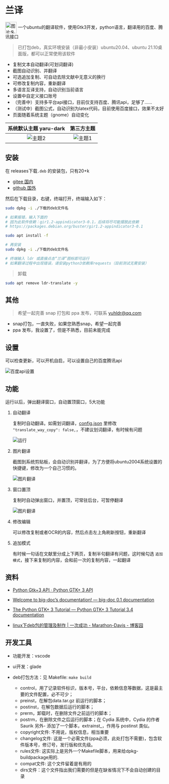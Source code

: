 # 兰译

 <img src="ui/icon.png" width = "36" height = "36" alt="图片名称" align=center />
一个ubuntu的翻译软件，使用Gtk3开发，python语言，翻译用的百度、腾讯接口

> 已打包deb，真实环境安装（非最小安装）ubuntu20.04、ubuntu 21.10桌面版，都可以正常使用该软件

- 复制文本自动翻译(可划词翻译)
- 截图自动识别、并翻译
- 可选追加复制、可自动去除文献中无意义的换行
- 可修改复制内容，重新翻译
- 多语言互译支持，自动识别当前语言
- 设置中自定义接口账号
- （完善中）支持多平台api接口，目前仅支持百度、腾讯api，足够了……
- （测试中）截图公式，自动识别为latex代码，目前使用百度接口，效果不太好
- 页面随着系统主题（gnome）自动变化

|系统默认主题 yaru-dark|第三方主题|
|:-:|:-:|
![主题2](images/lt.png)|![主题1](images/lt_other.png)

## 安装

在 releases下载`.deb` 的安装包，只有20+k

- [gitee 国内](https://gitee.com/yuhldr/ldr-translate/releases)
- [github 国外](https://github.com/yuhldr/ldr-translate/releases/)

然后在下载目录，右键，终端打开，终端输入如下：

```sh
sudo dpkg -i ./下载的deb文件名

# 如果报错，输入下面的
# 因为此软件依赖：gir1.2-appindicator3-0.1，后续将尽可能摆脱此依赖
# https://packages.debian.org/buster/gir1.2-appindicator3-0.1

sudo apt install -f

# 再安装
sudo dpkg -i ./下载的deb文件名

# 终端输入 ldr 或直接点击“兰译”图标即可运行
# 如果翻译过程中出现错误，请安装python3依赖库requests（目前测试无需安装）
```

> 卸载

```bash
sudo apt remove ldr-translate -y
```

## 其他

> 希望一起完善 snap 打包和 ppa 发布，可联系 yuhldr@qq.com

- snap打包，一直失败，如果您熟悉snap，希望一起完善
- ppa 发布，我设置了，但是不熟悉，目前未能完成

## 设置

可以检查更新，可以开机自启，可以设置自己的百度腾讯api

![百度api设置](images/prf.png)

## 功能

运行以后，弹出翻译窗口，自动置顶窗口，5大功能

1. 自动翻译

    复制时自动翻译。如需划词翻译，[config.json](./config.json) 里修改 `"translate_way_copy": false,`，不建议划词翻译，有时候有问题

    ![运行](images/lt_more.png)

2. 图片翻译

    截图到系统剪贴板，会自动识别并翻译，为了方便将ubuntu2004系统设置的快捷键，修改为一个自己习惯的。

    ![图片翻译](images/ocr.png)

3. 窗口置顶

    复制时自动弹出窗口，并置顶，可常驻后台，可暂停翻译

    ![图片翻译](images/lt_menu.png)

4. 修改编辑

    可以修改复制或者OCR的内容，然后点击左上角刷新按钮，重新翻译

5. 追加模式

    有时候一句话在文献里分成上下两页，复制半句翻译有问题，这时候勾选 `追加模式`，接下来复制的内容，会和前一次的复制内容，一起翻译

## 资料

- [Python Gtk+3 API &#xB7; Python GTK+ 3 API](https://athenajc.gitbooks.io/python-gtk-3-api/content/)

- [Welcome to big-doc’s documentation! &mdash; big-doc 0.1 documentation](https://thebigdoc.readthedocs.io/en/latest/index.html)

- [The Python GTK+ 3 Tutorial &mdash; Python GTK+ 3 Tutorial 3.4 documentation](https://python-gtk-3-tutorial.readthedocs.io/en/latest/index.html)
- [linux下deb包的管理及制作 | 一次成功 - Marathon-Davis - 博客园](https://www.cnblogs.com/davis12/p/14365981.html)

## 开发工具

- 功能开发：vscode
- ui开发：glade
- deb打包方法：见 Makefile: `make build`

  - control，用了记录软件标识，版本号，平台，依赖信息等数据，这是最主要的文件配置，必不可少；
  - preinst，在解包data.tar.gz 前运行的脚本；
  - postinst，在解包数据后运行的脚本；
  - prerm，卸载时，在删除文件之前运行的脚本；
  - postrm，在删除文件之后运行的脚本；在 Cydia 系统中，Cydia 的作者 Saurik 另外- 添加了一个脚本，extrainst_，作用与 postinst 类似。
  - copyright文件: 不用说，版权信息，相当重要
  - changelog文件: 这是一个必需文件(ppa必须，此处打包不需要)，包含软件版本号，修订号，发行版和优先级。
  - rules文件: 这实际上是另外一个Makefile脚本，用来给dpkg-buildpackage用的.
  - compat文件: 这个文件留着是有用的
  - dirs文件：这个文件指出我们需要的但是在缺省情况下不会自动创建的目录
